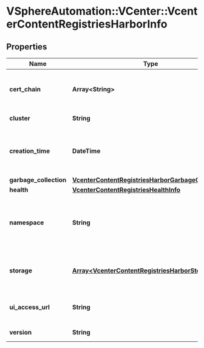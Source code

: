 # VSphereAutomation::VCenter::VcenterContentRegistriesHarborInfo

## Properties
Name | Type | Description | Notes
------------ | ------------- | ------------- | -------------
**cert_chain** | **Array&lt;String&gt;** | Harbor certificate chain in base64 format. | 
**cluster** | **String** | Identifier of the cluster. | [optional] 
**creation_time** | **DateTime** | The date and time when the harbor registry was created. | 
**garbage_collection** | [**VcenterContentRegistriesHarborGarbageCollection**](VcenterContentRegistriesHarborGarbageCollection.md) |  | 
**health** | [**VcenterContentRegistriesHealthInfo**](VcenterContentRegistriesHealthInfo.md) |  | 
**namespace** | **String** | Identifier of the Harbor namespace in case it is created in a Kubernetes environment. | [optional] 
**storage** | [**Array&lt;VcenterContentRegistriesHarborStorageInfo&gt;**](VcenterContentRegistriesHarborStorageInfo.md) | Storage information associated with the registry. | 
**ui_access_url** | **String** | URL to access the UI of the registry. | 
**version** | **String** | Version of the registry. | 


